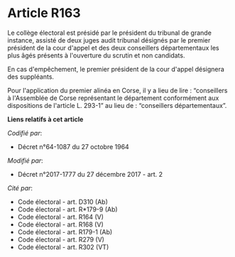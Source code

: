 # Article R163

Le collège électoral est présidé par le président du tribunal de grande instance, assisté de deux juges audit tribunal
désignés par le premier président de la cour d'appel et des deux conseillers départementaux les plus âgés présents à
l'ouverture du scrutin et non candidats.

En cas d'empêchement, le premier président de la cour d'appel désignera des suppléants.

Pour l'application du premier alinéa en Corse, il y a lieu de lire : “conseillers à l'Assemblée de Corse représentant le
département conformément aux dispositions de l'article L. 293-1” au lieu de : “conseillers départementaux”.

**Liens relatifs à cet article**

_Codifié par_:

  - Décret n°64-1087 du 27 octobre 1964

_Modifié par_:

  - Décret n°2017-1777 du 27 décembre 2017 - art. 2

_Cité par_:

  - Code électoral - art. D310 (Ab)
  - Code électoral - art. R*179-9 (Ab)
  - Code électoral - art. R164 (V)
  - Code électoral - art. R168 (V)
  - Code électoral - art. R179-1 (Ab)
  - Code électoral - art. R279 (V)
  - Code électoral - art. R302 (VT)
